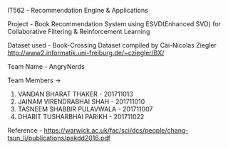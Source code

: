 IT562 - Recommendation Engine & Applications 

Project - Book Recommendation System using ESVD(Enhanced SVD) for Collaborative Filtering & Reinforcement Learning

Dataset used - Book-Crossing Dataset compiled by Cai-Nicolas Ziegler
               http://www2.informatik.uni-freiburg.de/~cziegler/BX/

Team Name - AngryNerds

Team Members ->
1) VANDAN BHARAT THAKER - 201711013
2) JAINAM VIRENDRABHAI SHAH - 201711010
3) TASNEEM SHABBIR PULAVWALA - 201711007
4) DHARIT TUSHARBHAI PARIKH - 201711022

Reference - https://warwick.ac.uk/fac/sci/dcs/people/chang-tsun_li/publications/pakdd2016.pdf

